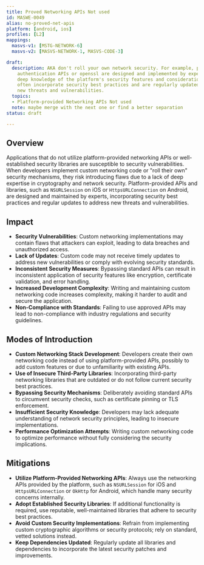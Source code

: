 ```yaml
---
title: Proved Networking APIs Not used
id: MASWE-0049
alias: no-proved-net-apis
platform: [android, ios]
profiles: [L2]
mappings:
  masvs-v1: [MSTG-NETWORK-6]
  masvs-v2: [MASVS-NETWORK-1, MASVS-CODE-3]

draft:
  description: AKA don't roll your own network security. For example, platform-provided
    authentication APIs or openssl are designed and implemented by experts who have
    deep knowledge of the platform's security features and considerations. These APIs
    often incorporate security best practices and are regularly updated to address
    new threats and vulnerabilities.
  topics:
  - Platform-provided Networking APIs Not used
  note: maybe merge with the next one or find a better separation
status: draft

---
```


## Overview

Applications that do not utilize platform-provided networking APIs or well-established security libraries are susceptible to security vulnerabilities. When developers implement custom networking code or "roll their own" security mechanisms, they risk introducing flaws due to a lack of deep expertise in cryptography and network security. Platform-provided APIs and libraries, such as `NSURLSession` on iOS or `HttpsURLConnection` on Android, are designed and maintained by experts, incorporating security best practices and regular updates to address new threats and vulnerabilities.

## Impact

- **Security Vulnerabilities**: Custom networking implementations may contain flaws that attackers can exploit, leading to data breaches and unauthorized access.
- **Lack of Updates**: Custom code may not receive timely updates to address new vulnerabilities or comply with evolving security standards.
- **Inconsistent Security Measures**: Bypassing standard APIs can result in inconsistent application of security features like encryption, certificate validation, and error handling.
- **Increased Development Complexity**: Writing and maintaining custom networking code increases complexity, making it harder to audit and secure the application.
- **Non-Compliance with Standards**: Failing to use approved APIs may lead to non-compliance with industry regulations and security guidelines.

## Modes of Introduction

- **Custom Networking Stack Development**: Developers create their own networking code instead of using platform-provided APIs, possibly to add custom features or due to unfamiliarity with existing APIs.
- **Use of Insecure Third-Party Libraries**: Incorporating third-party networking libraries that are outdated or do not follow current security best practices.
- **Bypassing Security Mechanisms**: Deliberately avoiding standard APIs to circumvent security checks, such as certificate pinning or TLS enforcement.
- **Insufficient Security Knowledge**: Developers may lack adequate understanding of network security principles, leading to insecure implementations.
- **Performance Optimization Attempts**: Writing custom networking code to optimize performance without fully considering the security implications.

## Mitigations

- **Utilize Platform-Provided Networking APIs**: Always use the networking APIs provided by the platform, such as `NSURLSession` for iOS and `HttpsURLConnection` or `OkHttp` for Android, which handle many security concerns internally.
- **Adopt Established Security Libraries**: If additional functionality is required, use reputable, well-maintained libraries that adhere to security best practices.
- **Avoid Custom Security Implementations**: Refrain from implementing custom cryptographic algorithms or security protocols; rely on standard, vetted solutions instead.
- **Keep Dependencies Updated**: Regularly update all libraries and dependencies to incorporate the latest security patches and improvements.
